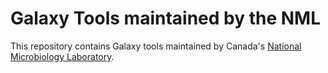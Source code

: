 # Galaxy Tools maintained by the NML

This repository contains Galaxy tools maintained by Canada's [National Microbiology Laboratory](https://www.nml-lnm.gc.ca/).

